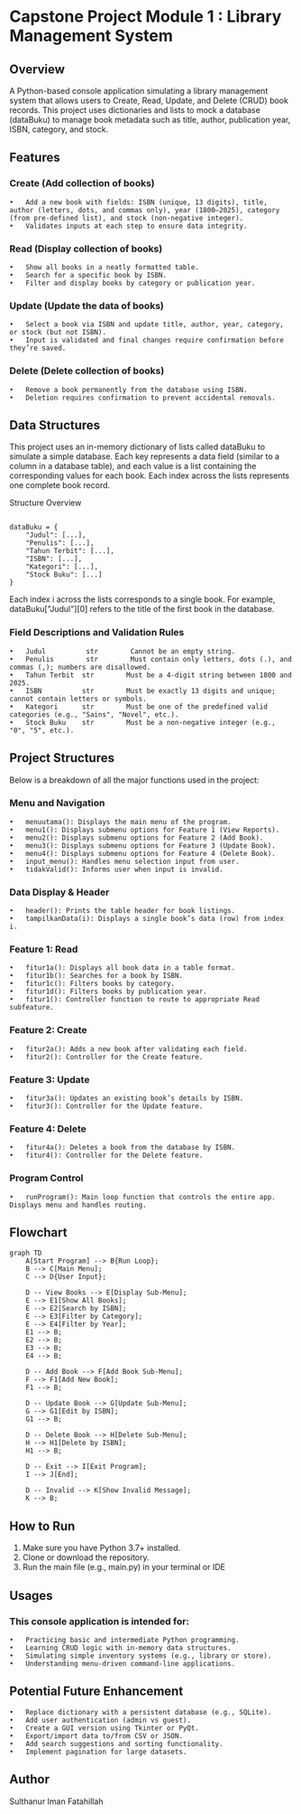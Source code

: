 # Capstone Project Module 1 : Library Management System

## Overview
A Python-based console application simulating a library management system that allows users to Create, Read, Update, and Delete (CRUD) book records. This project uses dictionaries and lists to mock a database (dataBuku) to manage book metadata such as title, author, publication year, ISBN, category, and stock.

## Features


### Create (Add collection of books)
	•	Add a new book with fields: ISBN (unique, 13 digits), title, author (letters, dots, and commas only), year (1800–2025), category (from pre-defined list), and stock (non-negative integer).
	•	Validates inputs at each step to ensure data integrity.
### Read (Display collection of books)
	•	Show all books in a neatly formatted table.
	•	Search for a specific book by ISBN.
	•	Filter and display books by category or publication year.
### Update (Update the data of books)
	•	Select a book via ISBN and update title, author, year, category, or stock (but not ISBN).
	•	Input is validated and final changes require confirmation before they’re saved.
### Delete (Delete collection of books)
	•	Remove a book permanently from the database using ISBN.
	•	Deletion requires confirmation to prevent accidental removals.

## Data Structures



This project uses an in-memory dictionary of lists called dataBuku to simulate a simple database. Each key represents a data field (similar to a column in a database table), and each value is a list containing the corresponding values for each book. Each index across the lists represents one complete book record.

Structure Overview

<pre lang="python"><code>
dataBuku = {
    "Judul": [...],
    "Penulis": [...],
    "Tahun Terbit": [...],
    "ISBN": [...],
    "Kategori": [...],
    "Stock Buku": [...]
}
</code></pre>

Each index i across the lists corresponds to a single book. For example, dataBuku["Judul"][0] refers to the title of the first book in the database.

### Field Descriptions and Validation Rules


    •	Judul          str        Cannot be an empty string.
    •	Penulis        str        Must contain only letters, dots (.), and commas (,); numbers are disallowed.
    •	Tahun Terbit  str        Must be a 4-digit string between 1800 and 2025.
    •	ISBN          str        Must be exactly 13 digits and unique; cannot contain letters or symbols.
    •	Kategori      str        Must be one of the predefined valid categories (e.g., "Sains", "Novel", etc.).
    •	Stock Buku    str        Must be a non-negative integer (e.g., "0", "5", etc.).




## Project Structures
Below is a breakdown of all the major functions used in the project:

### Menu and Navigation
	•	menuutama(): Displays the main menu of the program.
	•	menu1(): Displays submenu options for Feature 1 (View Reports).
	•	menu2(): Displays submenu options for Feature 2 (Add Book).
	•	menu3(): Displays submenu options for Feature 3 (Update Book).
	•	menu4(): Displays submenu options for Feature 4 (Delete Book).
	•	input_menu(): Handles menu selection input from user.
	•	tidakValid(): Informs user when input is invalid.

### Data Display & Header
	•	header(): Prints the table header for book listings.
	•	tampilkanData(i): Displays a single book’s data (row) from index i.

### Feature 1: Read
	•	fitur1a(): Displays all book data in a table format.
	•	fitur1b(): Searches for a book by ISBN.
	•	fitur1c(): Filters books by category.
	•	fitur1d(): Filters books by publication year.
	•	fitur1(): Controller function to route to appropriate Read subfeature.

### Feature 2: Create
	•	fitur2a(): Adds a new book after validating each field.
	•	fitur2(): Controller for the Create feature.

### Feature 3: Update
	•	fitur3a(): Updates an existing book’s details by ISBN.
	•	fitur3(): Controller for the Update feature.

### Feature 4: Delete
	•	fitur4a(): Deletes a book from the database by ISBN.
	•	fitur4(): Controller for the Delete feature.

### Program Control
	•	runProgram(): Main loop function that controls the entire app. Displays menu and handles routing.


## Flowchart



```mermaid
graph TD
    A[Start Program] --> B{Run Loop};
    B --> C[Main Menu];
    C --> D{User Input};

    D -- View Books --> E[Display Sub-Menu];
    E --> E1[Show All Books];
    E --> E2[Search by ISBN];
    E --> E3[Filter by Category];
    E --> E4[Filter by Year];
    E1 --> B;
    E2 --> B;
    E3 --> B;
    E4 --> B;

    D -- Add Book --> F[Add Book Sub-Menu];
    F --> F1[Add New Book];
    F1 --> B;

    D -- Update Book --> G[Update Sub-Menu];
    G --> G1[Edit by ISBN];
    G1 --> B;

    D -- Delete Book --> H[Delete Sub-Menu];
    H --> H1[Delete by ISBN];
    H1 --> B;

    D -- Exit --> I[Exit Program];
    I --> J[End];

    D -- Invalid --> K[Show Invalid Message];
    K --> B;
```

## How to Run
1.	Make sure you have Python 3.7+ installed.
2.	Clone or download the repository.
3.	Run the main file (e.g., main.py) in your terminal or IDE

## Usages
### This console application is intended for:
	•	Practicing basic and intermediate Python programming.
	•	Learning CRUD logic with in-memory data structures.
	•	Simulating simple inventory systems (e.g., library or store).
	•	Understanding menu-driven command-line applications.

## Potential Future Enhancement
	•	Replace dictionary with a persistent database (e.g., SQLite).
	•	Add user authentication (admin vs guest).
	•	Create a GUI version using Tkinter or PyQt.
	•	Export/import data to/from CSV or JSON.
	•	Add search suggestions and sorting functionality.
	•	Implement pagination for large datasets.


## Author
Sulthanur Iman Fatahillah
